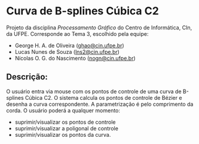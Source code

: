 Curva de B-splines Cúbica C2
============================

Projeto da disciplina *Processamento Gráfico* do Centro de Informática, CIn, da UFPE.
Corresponde ao Tema 3, escolhido pela equipe:

  * George H. A. de Oliveira (ghao@cin.ufpe.br)
  * Lucas Nunes de Souza (lns2@cin.ufpe.br)
  * Nícolas O. G. do Nascimento (nogn@cin.ufpe.br)
 
Descrição:
---------

O usuário entra via mouse com os pontos de controle de uma curva de B-splines Cúbica C2. O sistema calcula os pontos de controle de Bézier e desenha a curva correspondente. A parametrização é pelo comprimento da corda. 
O usuário poderá a qualquer momento: 
* suprimir/visualizar os pontos de controle 
* suprimir/visualizar a poligonal de controle 
* suprimir/visualizar os pontos da curva. 

